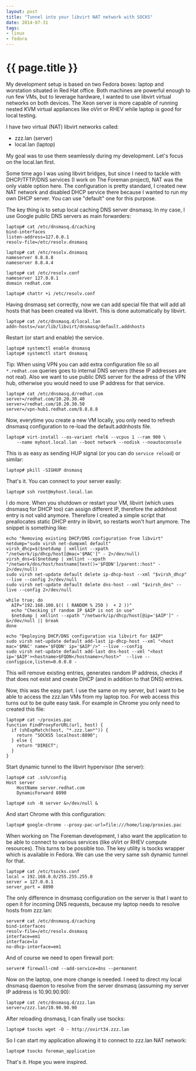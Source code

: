 ```yaml
---
layout: post
title: "Tunnel into your libvirt NAT network with SOCKS"
date: 2014-07-31
tags:
- linux
- fedora
---
```

{{ page.title }}
================

My development setup is based on two Fedora boxes: laptop and worstation
situated in Red Hat office. Both machines are powerful enough to run few VMs,
but to leverage hardware, I wanted to use libvirt virtual networks on both
devices. The Xeon server is more capable of running nested KVM virtual
appliances like oVirt or RHEV while laptop is good for local testing.

I have two virtual (NAT) libvirt networks called:

* zzz.lan (server)
* local.lan (laptop)

My goal was to use them seamlessly during my development. Let's focus on the
local.lan first.

Some time ago I was using libvirt bridges, but since I need to tackle with
DHCP/TFTP/DNS services (I work on The Foreman project), NAT was the only
viable option here. The configuration is pretty standard, I created new NAT
network and disabled DHCP service there because I wanted to run my own DHCP
server. You can use "default" one for this purpose.

The key thing is to setup local caching DNS server dnsmasq. In my case, I use
Google public DNS servers as main forwarders:

    laptop# cat /etc/dnsmasq.d/caching
    bind-interfaces
    listen-address=127.0.0.1
    resolv-file=/etc/resolv.dnsmasq

    laptop# cat /etc/resolv.dnsmasq
    nameserver 8.8.8.8
    nameserver 8.8.4.4

    laptop# cat /etc/resolv.conf
    nameserver 127.0.0.1
    domain redhat.com

    laptop# chattr +i /etc/resolv.conf

Having dnsmasq set correctly, now we can add special file that will add all
hosts that has been created via libvirt. This is done automatically by
libvirt.

    laptop# cat /etc/dnsmasq.d/local.lan
    addn-hosts=/var/lib/libvirt/dnsmasq/default.addnhosts

Restart (or start and enable) the service.

    laptop# systemctl enable dnsmasq
    laptop# systemctl start dnsmasq

Tip: When using VPN you can add extra configuration file so all `*.redhat.com`
queries goes to internal DNS servers (these IP addresses are not real). Also
we want to use public DNS server for the adress of the VPN hub, otherwise you
would need to use IP address for that service.

    laptop# cat /etc/dnsmasq.d/redhat.com
    server=/redhat.com/10.20.30.40
    server=/redhat.com/10.20.30.50
    server=/vpn-hub1.redhat.com/8.8.8.8

Now, everytime you create a new VM locally, you only need to refresh dnsmasq
configuration to re-load the default.addnhosts file.

    laptop# virt-install --os-variant rhel6 --vcpus 1 --ram 900 \
        --name myhost.local.lan --boot network --nodisk --noautoconsole

This is as easy as sending HUP signal (or you can do `service reload`) or
similar:

    laptop# pkill -SIGHUP dnsmasq

That's it. You can connect to your server easily:

    laptop# ssh root@myhost.local.lan

I do more. When you shutdown or restart your VM, libvirt (which uses dnsmasq
for DHCP too) can assign different IP, therefore the addnhost entry is not
valid anymore. Therefore I created a simple script that preallocates static
DHCP entry in libvirt, so restarts won't hurt anymore. The snippet is
something like:

    echo "Removing existing DHCP/DNS configuration from libvirt"
    netdump="sudo virsh net-dumpxml default"
    virsh_dhcp=$($netdump | xmllint --xpath "/network/ip/dhcp/host[@mac='$MAC']" - 2>/dev/null)
    virsh_dns=$($netdump | xmllint --xpath "/network/dns/host/hostname[text()='$FQDN']/parent::host" - 2>/dev/null)
    sudo virsh net-update default delete ip-dhcp-host --xml "$virsh_dhcp" --live --config 2>/dev/null
    sudo virsh net-update default delete dns-host --xml "$virsh_dns" --live --config 2>/dev/null

    while true; do
      AIP="192.168.100.$(( ( RANDOM % 250 )  + 2 ))"
      echo "Checking if random IP $AIP is not in use"
      $netdump | xmllint --xpath "/network/ip/dhcp/host[@ip='$AIP']" - &>/dev/null || break
    done

    echo "Deploying DHCP/DNS configuration via libvirt for $AIP"
    sudo virsh net-update default add-last ip-dhcp-host --xml "<host mac='$MAC' name='$FQDN' ip='$AIP'/>" --live --config
    sudo virsh net-update default add-last dns-host --xml "<host ip='$AIP'><hostname>$FQDN</hostname></host>"  --live --configpice,listen=0.0.0.0 -

This will remove existing entries, generates random IP address, checks if that
does not exist and create DHCP (and in addition to that DNS) entries.

Now, this was the easy part. I use the same on my server, but I want to
be able to access the zzz.lan VMs from my laptop too. For web access this
turns out to be quite easy task. For example in Chrome you only need to
created this file:

    laptop# cat ~/proxies.pac
    function FindProxyForURL(url, host) {
      if (shExpMatch(host, "*.zzz.lan*")) {
        return "SOCKS5 localhost:8890";
      } else {
        return "DIRECT";
      }
    }

Start dynamic tunnel to the libvirt hypervisor (the server):

    laptop# cat .ssh/config
    Host server
        HostName server.redhat.com
        DynamicForward 8890

    laptop# ssh -N server &>/dev/null &

And start Chrome with this configuration:

    laptop# google-chrome --proxy-pac-url=file:///home/lzap/proxies.pac

When working on The Foreman development, I also want the application to be
able to connect to various services (like oVirt or RHEV compute resources).
This turns to be possible too. The key utility is tsocks wrapper which is
available in Fedora. We can use the very same ssh dynamic tunnel for that.

    laptop# cat /etc/tsocks.conf
    local = 192.168.0.0/255.255.255.0
    server = 127.0.0.1
    server_port = 8890

The only difference in dnsmasq configuration on the server is that I want
to open it for incoming DNS requests, because my laptop needs to resolve hosts
from zzz.lan:

    server# cat /etc/dnsmasq.d/caching
    bind-interfaces
    resolv-file=/etc/resolv.dnsmasq
    interface=em1
    interface=lo
    no-dhcp-interface=em1

And of course we need to open firewall port:

    server# firewall-cmd --add-service=dns --permanent

Now on the laptop, one more change is needed. I need to direct my local
dnsmasq daemon to resolve from the server dnsmasq (assuming my server IP
address is 10.90.90.90):

    laptop# cat /etc/dnsmasq.d/zzz.lan
    server=/zzz.lan/10.90.90.90

After reloading dnsmasq, I can finally use tsocks:

    laptop# tsocks wget -O - http://ovirt34.zzz.lan

So I can start my application allowing it to connect to zzz.lan NAT network:

    laptop# tsocks foreman_application

That's it. Hope you were inspired.

